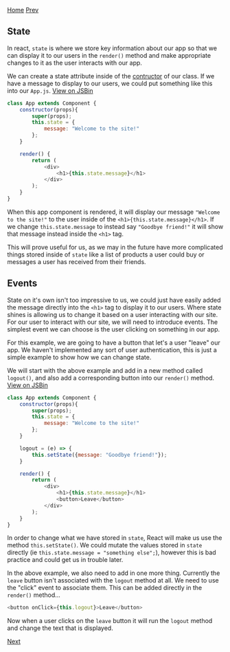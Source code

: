 [Home](https://github.com/wgoode3/react-notes/blob/master/README.md)
[Prev](https://github.com/wgoode3/react-notes/blob/master/create-react-app.md)

## State

In react, ```state``` is where we store key information about our app so that we can display it to our users in the ```render()``` method and make appropriate changes to it as the user interacts with our app.

We can create a state attribute inside of the [contructor](https://developer.mozilla.org/en-US/docs/Web/JavaScript/Reference/Classes) of our class. If we have a message to display to our users, we could put something like this into our ```App.js```. [View on JSBin](https://jsbin.com/fedovuyaqa/edit?js,output)

```javascript
class App extends Component {
    constructor(props){
        super(props);
        this.state = {
            message: "Welcome to the site!"
        };
    }

    render() {
        return (
            <div>
                <h1>{this.state.message}</h1>
            </div>
        );
    }
}
```

When this app component is rendered, it will display our message ```"Welcome to the site!"``` to the user inside of the ```<h1>{this.state.message}</h1>```. If we change ```this.state.message``` to instead say ```"Goodbye friend!"``` it will show that message instead inside the ```<h1>``` tag.

This will prove useful for us, as we may in the future have more complicated things stored inside of ```state``` like a list of products a user could buy or messages a user has received from their friends.

## Events

State on it's own isn't too impressive to us, we could just have easily added the message directly into the ```<h1>``` tag to display it to our users. Where state shines is allowing us to change it based on a user interacting with our site. For our user to interact with our site, we will need to introduce events. The simplest event we can choose is the user clicking on something in our app.

For this example, we are going to have a button that let's a user "leave" our app. We haven't implemented any sort of user authentication, this is just a simple example to show how we can change state.

We will start with the above example and add in a new method called ```logout()```, and also add a corresponding button into our ```render()``` method. [View on JSBin](https://jsbin.com/ceqatiloqi/edit?js,output)

```javascript
class App extends Component {
    constructor(props){
        super(props);
        this.state = {
            message: "Welcome to the site!"
        };
    }

    logout = (e) => {
        this.setState({message: "Goodbye friend!"});
    }

    render() {
        return (
            <div>
                <h1>{this.state.message}</h1>
                <button>Leave</button>
            </div>
        );
    }
}
```

In order to change what we have stored in ```state```, React will make us use the method ```this.setState()```. We could mutate the values stored in ```state``` directly (ie ```this.state.message = "something else";```), however this is bad practice and could get us in trouble later.

In the above example, we also need to add in one more thing. Currently the ```leave``` button isn't associated with the ```logout``` method at all. We need to use the "click" event to associate them. This can be added directly in the ```render()``` method...

```javascript
<button onClick={this.logout}>Leave</button>
```

Now when a user clicks on the ```leave``` button it will run the ```logout``` method and change the text that is displayed.

[Next](https://github.com/wgoode3/react-notes/blob/master/child-components-and-props.md)
